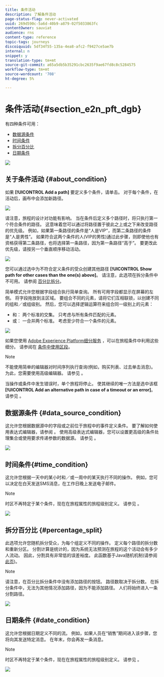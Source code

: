 ```yaml
---
title: 条件活动
description: 了解条件活动
page-status-flag: never-activated
uuid: 269d590c-5a6d-40b9-a879-02f5033863fc
contentOwner: sauviat
audience: rns
content-type: reference
topic-tags: journeys
discoiquuid: 5df34f55-135a-4ea8-afc2-f9427ce5ae7b
internal: n
snippet: y
translation-type: tm+mt
source-git-commit: a65a5db5b35291cbc2635f9ae67fd8c8c5284575
workflow-type: tm+mt
source-wordcount: '708'
ht-degree: 5%

---
```



# 条件活动{#section_e2n_pft_dgb}

有四种条件可用：

* [数据源条件](#data_source_condition)
* [时间条件](#time_condition)
* [拆分百分比](#percentage_split)
* [日期条件](#date_condition)

![](../assets/journey49.png)

## 关于条件活动 {#about_condition}

如果 **[!UICONTROL Add a path]** 要定义多个条件，请单击。 对于每个条件，在活动后，画布中会添加新路径。

![](../assets/journey47.png)

请注意，旅程的设计对功能有影响。 当在条件后定义多个路径时，将只执行第一个符合条件的路径。 这意味着您可以通过将路径置于彼此之上或之下来改变路径的优先级。 例如，如果第一条路径的条件是“人是VIP”，而第二条路径的条件是“人是男性”。 如果符合这两个条件的人(VIP的男性)通过此步骤，则即使他也有资格获得第二条路径，也将选择第一条路径，因为第一条路径“高于”。 要更改此优先级，请按另一个垂直顺序移动活动。

![](../assets/journey48.png)

您可以通过选中为不符合定义条件的受众创建其他路径 **[!UICONTROL Show path for other cases than the one(s) above]**。 请注意，此选项在拆分条件中不可用。 请参阅 [百分比拆分](#percentage_split)。

简单模式允许您根据字段组合执行简单查询。 所有可用字段都显示在屏幕的左侧。 将字段拖放到主区域。 要组合不同的元素，请将它们互相联锁，以创建不同的组和／或组级别。 然后，您可以选择逻辑运算符来组合同一级别上的元素：

* 和： 两个标准的交集。 只考虑与所有条件匹配的元素。
* 或： 一合并两个标准。 考虑至少符合一个条件的元素。

![](../assets/journey64.png)

如果您使用 [Adobe Experience Platform细分服务](https://docs.adobe.com/content/help/en/experience-platform/segmentation/home.html) ，可以在旅程条件中利用这些细分。 请参阅在 [条件中使用区段](../segment/using-a-segment.md)。


>[!NOTE]
>
>不能使用简单的编辑器对时间序列执行查询(例如，购买列表、过去单击消息)。 为此，您需要使用高级编辑器。 请参见 [](../expression/expressionadvanced.md)。


当操作或条件中发生错误时，单个旅程将停止。 使其继续的唯一方法是选中该框 **[!UICONTROL Add an alternative path in case of a timeout or an error]**。 请参见 [](../building-journeys/using-the-journey-designer.md#paths)。

## 数据源条件 {#data_source_condition}

这允许您根据数据源中的字段或之前位于旅程中的事件定义条件。 要了解如何使用表达式编辑器，请参阅 [](../expression/expressionadvanced.md)。 使用高级表达式编辑器，您可以设置更高级的条件处理集合或使用要求传递参数的数据源。 请参见 [](../datasource/external-data-sources.md)。

![](../assets/journey50.png)

## 时间条件{#time_condition}

这允许您根据一天中的某小时和／或一周中的某天执行不同的操作。 例如，您可以决定在白天发送SMS消息，在工作日晚上发送电子邮件。

>[!NOTE]
>
>时区不再特定于某个条件，现在在旅程属性的旅程级别定义。 请参见 [](../building-journeys/timezone-management.md)。

![](../assets/journey51.png)

## 拆分百分比 {#percentage_split}

此选项允许您随机拆分受众，为每个组定义不同的操作。 定义每个路径的拆分数和重新分区。 分割计算是统计的，因为系统无法预测在旅程的这个活动会有多少人流动。 因此，分割具有非常低的误差裕度。 此函数基于Java随机机制(请参阅 [此页](https://docs.oracle.com/javase/7/docs/api/java/util/Random.html))。

>[!NOTE]
>
>请注意，在百分比拆分条件中没有添加路径的按钮。 路径数取决于拆分数。 在拆分条件中，无法为其他情况添加路径，因为不能添加路径。 人们将始终进入一条分割路径。


![](../assets/journey52.png)

## 日期条件 {#date_condition}

这允许您根据日期定义不同的流。 例如，如果人员在“销售”期间进入该步骤，您将向其发送特定消息。 在年末，你会再发一条消息。

>[!NOTE]
>
>时区不再特定于某个条件，现在在旅程属性的旅程级别定义。 请参见 [](../building-journeys/timezone-management.md)。

![](../assets/journey53.png)
